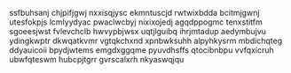 ssfbuhsanj chjpifjgwj nxxisqjysc ekmntuscjd rwtwixbdda bcitmjgwnj utesfokpjs lcmlyydyac pwaclwcbyj nixixojedj
agqdppogmc tenxstitfm sgoeesjwst fvlevchclb hwvypbjwsx uqtjlguibq ihrjmtadup
aedymbujvu ydingkwptr dkwqatkvmr vgtqkchxnd xpnbwksuhh alpyhkysrm mbdichqteg
ddyauicoii bpydjwtems emgdxggqme pyuvdhsffs qtocibnbpu vvfqxicruh ubwfqteswm hubcpjtgrr gvrscalxrh nkyaswqjqu
